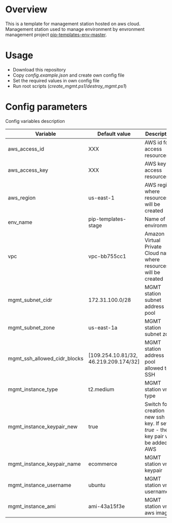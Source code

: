 # Overview

This is a template for management station hosted on aws cloud. Management station used to manage environment by envronment management project [pip-templates-env-master](https://github.com/pip-templates/pip-templates-env-master). 

# Usage

- Download this repository
- Copy *config.example.json* and create own config file
- Set the required values in own config file
- Run root scripts (*create_mgmt.ps1*/*destroy_mgmt.ps1*)

# Config parameters

Config variables description

| Variable | Default value | Description |
|----|----|---|
| aws_access_id | XXX | AWS id for access resources |
| aws_access_key | XXX | AWS key for access resources |
| aws_region | us-east-1 | AWS region where resources will be created |
| env_name | pip-templates-stage | Name of environment |
| vpc | vpc-bb755cc1 | Amazon Virtual Private Cloud name where resources will be created |
| mgmt_subnet_cidr | 172.31.100.0/28 | MGMT station subnet address pool |
| mgmt_subnet_zone | us-east-1a | MGMT station subnet zone |
| mgmt_ssh_allowed_cidr_blocks | [109.254.10.81/32, 46.219.209.174/32] | MGMT station address pool allowed to SSH |
| mgmt_instance_type | t2.medium | MGMT station vm type |
| mgmt_instance_keypair_new | true | Switch for creation new ssh key. If set to *true* - then key pair will be added to AWS |
| mgmt_instance_keypair_name | ecommerce | MGMT station vm keypair |
| mgmt_instance_username | ubuntu | MGMT station vm username |
| mgmt_instance_ami | ami-43a15f3e | MGMT station vm aws image |
